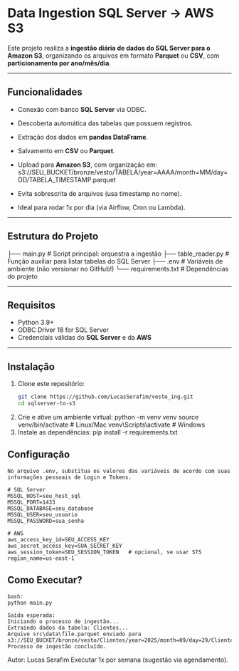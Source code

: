 # Data Ingestion SQL Server → AWS S3

Este projeto realiza a **ingestão diária de dados do SQL Server para o Amazon S3**, organizando os arquivos em formato **Parquet** ou **CSV**, com **particionamento por ano/mês/dia**.  

---

## Funcionalidades
- Conexão com banco **SQL Server** via ODBC.  
- Descoberta automática das tabelas que possuem registros.  
- Extração dos dados em **pandas DataFrame**.  
- Salvamento em **CSV** ou **Parquet**.  
- Upload para **Amazon S3**, com organização em:  s3://SEU_BUCKET/bronze/vesto/TABELA/year=AAAA/month=MM/day=DD/TABELA_TIMESTAMP.parquet



- Evita sobrescrita de arquivos (usa timestamp no nome).  
- Ideal para rodar 1x por dia (via Airflow, Cron ou Lambda).  

---

##  Estrutura do Projeto
├── main.py # Script principal: orquestra a ingestão
├── table_reader.py # Função auxiliar para listar tabelas do SQL Server
├── .env # Variáveis de ambiente (não versionar no GitHub!)
└── requirements.txt # Dependências do projeto



---

##  Requisitos
- Python 3.9+  
- ODBC Driver 18 for SQL Server  
- Credenciais válidas do **SQL Server** e da **AWS**  

---

##  Instalação
1. Clone este repositório:
   ```bash
   git clone https://github.com/LucasSerafim/vesto_ing.git
   cd sqlserver-to-s3

2. Crie e ative um ambiente virtual:
    python -m venv venv
    source venv/bin/activate   # Linux/Mac
    venv\Scripts\activate      # Windows
3. Instale as dependências:
    pip install -r requirements.txt


## Configuração
    No arquivo .env, substitua os valores das variáveis de acordo com suas informações pessoais de Login e Tokens.

    # SQL Server
    MSSQL_HOST=seu_host_sql
    MSSQL_PORT=1433
    MSSQL_DATABASE=seu_database
    MSSQL_USER=seu_usuario
    MSSQL_PASSWORD=sua_senha

    # AWS
    aws_access_key_id=SEU_ACCESS_KEY
    aws_secret_access_key=SUA_SECRET_KEY
    aws_session_token=SEU_SESSION_TOKEN   # opcional, se usar STS
    region_name=us-east-1


## Como Executar?
    bash:
    python main.py

    Saída esperada:
    Iniciando o processo de ingestão...
    Extraindo dados da tabela: Clientes...
    Arquivo src\data\file.parquet enviado para s3://SEU_BUCKET/bronze/vesto/Clientes/year=2025/month=09/day=29/Clientes_20250929_182045.parquet
    Processo de ingestão concluído.






Autor: Lucas Serafim
Executar 1x por semana (sugestão via agendamento).


